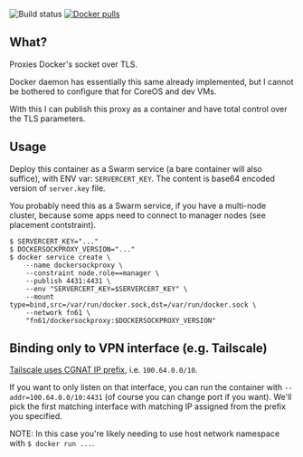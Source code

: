 ![Build status](https://github.com/function61/dockersockproxy/workflows/Build/badge.svg)
[![Docker pulls](https://img.shields.io/docker/fn61/dockersockproxy/workrecorder.svg?style=for-the-badge)](https://hub.docker.com/r/fn61/dockersockproxy/)


What?
-----

Proxies Docker's socket over TLS.

Docker daemon has essentially this same already implemented,
but I cannot be bothered to configure that for CoreOS and dev VMs.

With this I can publish this proxy as a container and have total control over the TLS parameters.


Usage
-----

Deploy this container as a Swarm service (a bare container will also suffice), with ENV var: `SERVERCERT_KEY`.
The content is base64 encoded version of `server.key` file.

You probably need this as a Swarm service, if you have a multi-node cluster, because some
apps need to connect to manager nodes (see placement contstraint).

```
$ SERVERCERT_KEY="..."
$ DOCKERSOCKPROXY_VERSION="..."
$ docker service create \
	--name dockersockproxy \
	--constraint node.role==manager \
	--publish 4431:4431 \
	--env "SERVERCERT_KEY=$SERVERCERT_KEY" \
	--mount type=bind,src=/var/run/docker.sock,dst=/var/run/docker.sock \
	--network fn61 \
	"fn61/dockersockproxy:$DOCKERSOCKPROXY_VERSION"
```


Binding only to VPN interface (e.g. Tailscale)
----------------------------------------------

[Tailscale uses CGNAT IP prefix](https://tailscale.com/kb/1015/100.x-addresses/), i.e. `100.64.0.0/10`.

If you want to only listen on that interface, you can run the container with `--addr=100.64.0.0/10:4431`
(of course you can change port if you want). We'll pick the first matching interface with matching
IP assigned from the prefix you specified.

NOTE: In this case you're likely needing to use host network namespace with `$ docker run ...`.
